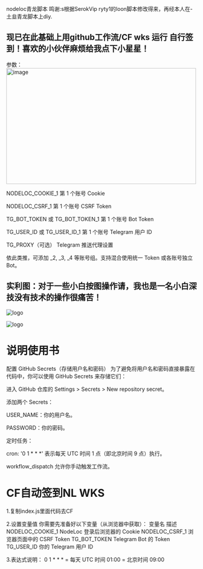 nodeloc青龙脚本
鸣谢:s根据SerokVip  ryty1的loon脚本修改得来，再经本人在-土韭青龙脚本上diy.

## 现已在此基础上用github工作流/CF wks 运行 自行签到！喜欢的小伙伴麻烦给我点下小星星！

参数：
<img width="502" height="306" alt="image" src="https://github.com/user-attachments/assets/7d827016-251a-4528-9fee-2080ce2ada5a" />

NODELOC_COOKIE_1	第 1 个账号 Cookie

NODELOC_CSRF_1	第 1 个账号 CSRF Token

TG_BOT_TOKEN 或 TG_BOT_TOKEN_1	第 1 个账号 Bot Token

TG_USER_ID 或 TG_USER_ID_1	第 1 个账号 Telegram 用户 ID

TG_PROXY（可选）	Telegram 推送代理设置

依此类推，可添加 _2, _3, _4 等账号组。支持混合使用统一 Token 或各账号独立 Bot。

## 实利图：对于一些小白按图操作请，我也是一名小白深技没有技术的操作很痛苦！
![logo](https://raw.githubusercontent.com/dj56959566/nodeloc/refs/heads/main/PixPin_2025-07-27_11-36-50.png)

![logo](https://raw.githubusercontent.com/dj56959566/nodeloc/refs/heads/main/PixPin_2025-07-27_11-37-21.png)

# 说明使用书

配置 GitHub Secrets（存储用户名和密码）
为了避免将用户名和密码直接暴露在代码中，你可以使用 GitHub Secrets 来存储它们：

进入 GitHub 仓库的 Settings > Secrets > New repository secret。

添加两个 Secrets：

USER_NAME：你的用户名。

PASSWORD：你的密码。

定时任务：

cron: '0 1 * * *' 表示每天 UTC 时间 1 点（即北京时间 9 点）执行。

workflow_dispatch 允许你手动触发工作流。

# CF自动签到NL WKS

1.复制index.js里面代码去CF

2.设置变量值 
你需要先准备好以下变量（从浏览器中获取）：
变量名	描述
NODELOC_COOKIE_1	NodeLoc 登录后浏览器的 Cookie
NODELOC_CSRF_1	浏览器页面中的 CSRF Token
TG_BOT_TOKEN	Telegram Bot 的 Token
TG_USER_ID	你的 Telegram 用户 ID

3.表达式说明：
0 1 * * * = 每天 UTC 时间 01:00 = 北京时间 09:00
